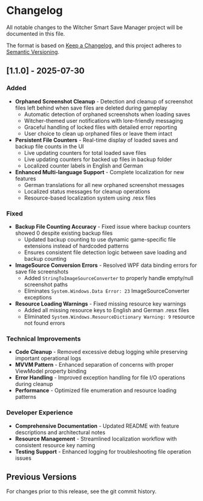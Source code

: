 # Changelog

All notable changes to the Witcher Smart Save Manager project will be documented in this file.

The format is based on [Keep a Changelog](https://keepachangelog.com/en/1.0.0/),
and this project adheres to [Semantic Versioning](https://semver.org/spec/v2.0.0.html).

## [1.1.0] - 2025-07-30

### Added
- **Orphaned Screenshot Cleanup** - Detection and cleanup of screenshot files left behind when save files are deleted during gameplay
  - Automatic detection of orphaned screenshots when loading saves
  - Witcher-themed user notifications with lore-friendly messaging
  - Graceful handling of locked files with detailed error reporting
  - User choice to clean up orphaned files or leave them intact
- **Persistent File Counters** - Real-time display of loaded saves and backup file counts in the UI
  - Live updating counters for total loaded save files
  - Live updating counters for backed up files in backup folder
  - Localized counter labels in English and German
- **Enhanced Multi-language Support** - Complete localization for new features
  - German translations for all new orphaned screenshot messages
  - Localized status messages for cleanup operations
  - Resource-based localization system using .resx files

### Fixed
- **Backup File Counting Accuracy** - Fixed issue where backup counters showed 0 despite existing backup files
  - Updated backup counting to use dynamic game-specific file extensions instead of hardcoded patterns
  - Ensures consistent file detection logic between save loading and backup counting
- **ImageSource Conversion Errors** - Resolved WPF data binding errors for save file screenshots
  - Added `StringToImageSourceConverter` to properly handle empty/null screenshot paths
  - Eliminates `System.Windows.Data Error: 23` ImageSourceConverter exceptions
- **Resource Loading Warnings** - Fixed missing resource key warnings
  - Added all missing resource keys to English and German .resx files
  - Eliminated `System.Windows.ResourceDictionary Warning: 9` resource not found errors

### Technical Improvements
- **Code Cleanup** - Removed excessive debug logging while preserving important operational logs
- **MVVM Pattern** - Enhanced separation of concerns with proper ViewModel property binding
- **Error Handling** - Improved exception handling for file I/O operations during cleanup
- **Performance** - Optimized file enumeration and resource loading patterns

### Developer Experience
- **Comprehensive Documentation** - Updated README with feature descriptions and architectural notes
- **Resource Management** - Streamlined localization workflow with consistent resource key naming
- **Testing Support** - Enhanced logging for troubleshooting file operation issues

## Previous Versions

For changes prior to this release, see the git commit history.
